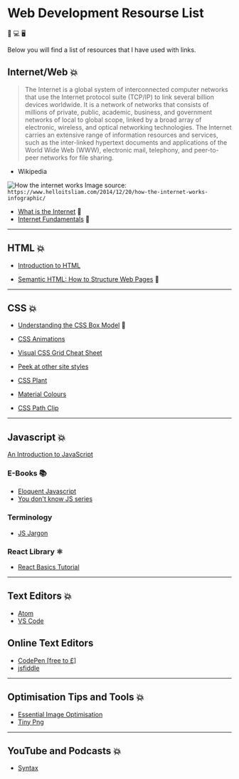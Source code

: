 # Web Development Resourse List

📱 💻 🖥️

Below you will find a list of resources that I have used with links.

## Internet/Web 💥

> The Internet is a global system of interconnected computer networks that use the Internet protocol suite (TCP/IP) to link several billion devices worldwide. It is a network of networks that consists of millions of private, public, academic, business, and government networks of local to global scope, linked by a broad array of electronic, wireless, and optical networking technologies. The Internet carries an extensive range of information resources and services, such as the inter-linked hypertext documents and applications of the World Wide Web (WWW), electronic mail, telephony, and peer-to-peer networks for file sharing.

- Wikipedia

![How the internet works](https://frontendmasters.com/books/front-end-handbook/2019/assets/images/how-the-internet-works.jpg)
Image source: `https://www.helloitsliam.com/2014/12/20/how-the-internet-works-infographic/`

* [What is the Internet](https://www.youtube.com/watch?v=Dxcc6ycZ73M) 👀
* [Internet Fundamentals](http://internetfundamentals.com/) 👀

*************************************************************************

## HTML 💥

* [Introduction to HTML](https://scrimba.com/g/ghtml)

* [Semantic HTML: How to Structure Web Pages](https://webdesign.tutsplus.com/courses/semantic-html-how-to-structure-web-pages) 👀


*************************************************************************

## CSS 💥

* [Understanding the CSS Box Model](https://webdesign.tutsplus.com/courses/understanding-the-css-box-model)  👀

* [CSS Animations](http://animista.net/)
* [Visual CSS Grid Cheat Sheet](http://grid.malven.co/)
* [Peek at other site styles](http://stylifyme.com/)
* [CSS Plant](http://stylifyme.com/)
* [Material Colours](https://www.materialui.co/colors)
* [CSS Path Clip](https://bennettfeely.com/clippy/)

*************************************************************************

## Javascript 💥

[An Introduction to JavaScript](JavaScript-Basics/1.1-Introduction-to-JavaScript.md)

### E-Books 📚

* [Eloquent Javascript](http://eloquentjavascript.net/)
* [You don't know JS series](https://github.com/getify/You-Dont-Know-JS)

### Terminology

* [JS Jargon](http://jargon.js.org/)

### React Library ⚛️

* [React Basics Tutorial](https://scrimba.com/g/glearnreact)

*************************************************************************

## Text Editors 💥

* [Atom](https://atom.io/)
* [VS Code](https://code.visualstudio.com/)

## Online Text Editors

* [CodePen [free to £]](https://codepen.io/)
* [jsfiddle](https://jsfiddle.net/)

*************************************************************************

## Optimisation Tips and Tools 💥

* [Essential Image Optimisation](https://images.guide/)
* [Tiny Png](https://tinypng.com/)

*************************************************************************

## YouTube and Podcasts 💥

* [Syntax](https://syntax.fm/)